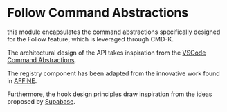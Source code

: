# Follow Command Abstractions

this module encapsulates the command abstractions specifically designed for the Follow feature, which is leveraged through CMD-K.

The architectural design of the API takes inspiration from the [VSCode Command Abstractions](https://code.visualstudio.com/api/references/contribution-points#contributes.commands).

The registry component has been adapted from the innovative work found in [AFFiNE](https://github.com/toeverything/AFFiNE/blob/de81527e294ee99865ae7218fa4d22ad0660bf34/packages/frontend/core/src/commands/registry/README.md).

Furthermore, the hook design principles draw inspiration from the ideas proposed by [Supabase](https://github.com/supabase/supabase/pull/27044).
